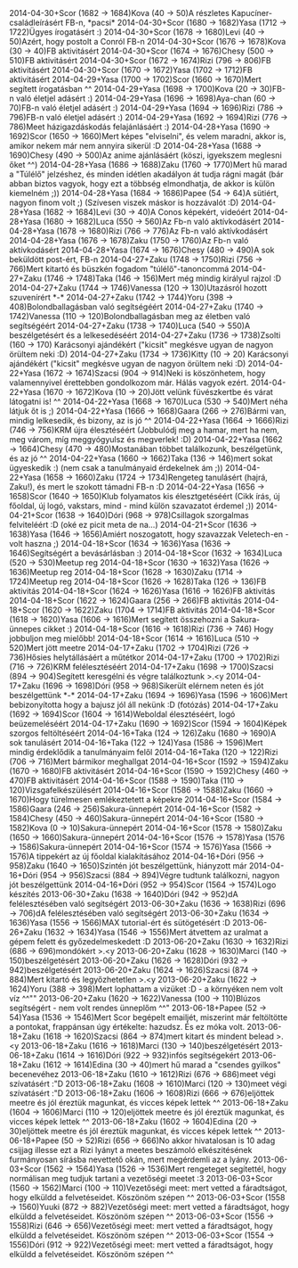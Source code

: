<tr><td>2014-04-30</td><td>+</td><td>Scor (1682 &rarr; 1684)</td><td>Kova (40 &rarr; 50)</td><td>A részletes Kapucíner-családleírásért FB-n, *pacsi*</td></tr>
<tr><td>2014-04-30</td><td>+</td><td>Scor (1680 &rarr; 1682)</td><td>Yasa (1712 &rarr; 1722)</td><td>Ügyes írogatásért :)</td></tr>
<tr><td>2014-04-30</td><td>+</td><td>Scor (1678 &rarr; 1680)</td><td>Levi (40 &rarr; 50)</td><td>Azért, hogy postolt a Conról FB-n</td></tr>
<tr><td>2014-04-30</td><td>+</td><td>Scor (1676 &rarr; 1678)</td><td>Kova (30 &rarr; 40)</td><td>FB aktivitásért</td></tr>
<tr><td>2014-04-30</td><td>+</td><td>Scor (1674 &rarr; 1676)</td><td>Chesy (500 &rarr; 510)</td><td>FB aktivitásért</td></tr>
<tr><td>2014-04-30</td><td>+</td><td>Scor (1672 &rarr; 1674)</td><td>Rizi (796 &rarr; 806)</td><td>FB aktivitásért</td></tr>
<tr><td>2014-04-30</td><td>+</td><td>Scor (1670 &rarr; 1672)</td><td>Yasa (1702 &rarr; 1712)</td><td>FB aktivitásért</td></tr>
<tr><td>2014-04-29</td><td>+</td><td>Yasa (1700 &rarr; 1702)</td><td>Scor (1660 &rarr; 1670)</td><td>Mert segített írogatásban ^^ </td></tr>
<tr><td>2014-04-29</td><td>+</td><td>Yasa (1698 &rarr; 1700)</td><td>Kova (20 &rarr; 30)</td><td>FB-n való életjel adásért :)</td></tr>
<tr><td>2014-04-29</td><td>+</td><td>Yasa (1696 &rarr; 1698)</td><td>Aya-chan (60 &rarr; 70)</td><td>FB-n való életjel adásért :)</td></tr>
<tr><td>2014-04-29</td><td>+</td><td>Yasa (1694 &rarr; 1696)</td><td>Rizi (786 &rarr; 796)</td><td>FB-n való életjel adásért :)</td></tr>
<tr><td>2014-04-29</td><td>+</td><td>Yasa (1692 &rarr; 1694)</td><td>Rizi (776 &rarr; 786)</td><td>Meet házigazdáskodás felajánlásáért :)</td></tr>
<tr><td>2014-04-28</td><td>+</td><td>Yasa (1690 &rarr; 1692)</td><td>Scor (1650 &rarr; 1660)</td><td>Mert képes &quot;elviselni&quot;, és velem maradni, akkor is, amikor nekem már nem annyira sikerül :D</td></tr>
<tr><td>2014-04-28</td><td>+</td><td>Yasa (1688 &rarr; 1690)</td><td>Chesy (490 &rarr; 500)</td><td>Az anime ajánlásáért (köszi, igyekszem meglesni őket ^^)</td></tr>
<tr><td>2014-04-28</td><td>+</td><td>Yasa (1686 &rarr; 1688)</td><td>Zaku (1760 &rarr; 1770)</td><td>Mert hű marad a &quot;Túlélő&quot; jelzéshez, és minden idétlen akadályon át tudja rágni magát (bár abban biztos vagyok, hogy ezt a többség elmondhatja, de akkor is külön kiemelném ;))</td></tr>
<tr><td>2014-04-28</td><td>+</td><td>Yasa (1684 &rarr; 1686)</td><td>Papee (54 &rarr; 64)</td><td>A sütiért, nagyon finom volt ;) (Szívesen viszek máskor is hozzávalót :D)</td></tr>
<tr><td>2014-04-28</td><td>+</td><td>Yasa (1682 &rarr; 1684)</td><td>Levi (30 &rarr; 40)</td><td>A Conos képekért, videóért</td></tr>
<tr><td>2014-04-28</td><td>+</td><td>Yasa (1680 &rarr; 1682)</td><td>Luca (550 &rarr; 560)</td><td>Az Fb-n való aktívkodásért</td></tr>
<tr><td>2014-04-28</td><td>+</td><td>Yasa (1678 &rarr; 1680)</td><td>Rizi (766 &rarr; 776)</td><td>Az Fb-n való aktívkodásért</td></tr>
<tr><td>2014-04-28</td><td>+</td><td>Yasa (1676 &rarr; 1678)</td><td>Zaku (1750 &rarr; 1760)</td><td>Az Fb-n való aktívkodásért</td></tr>
<tr><td>2014-04-28</td><td>+</td><td>Yasa (1674 &rarr; 1676)</td><td>Chesy (480 &rarr; 490)</td><td>A sok beküldött post-ért, FB-n</td></tr>
<tr><td>2014-04-27</td><td>+</td><td>Zaku (1748 &rarr; 1750)</td><td>Rizi (756 &rarr; 766)</td><td>Mert kitartó és büszkén fogadom &quot;túlélő&quot;-tanoncommá</td></tr>
<tr><td>2014-04-27</td><td>+</td><td>Zaku (1746 &rarr; 1748)</td><td>Taka (146 &rarr; 156)</td><td>Mert még mindig királyul rajzol :D </td></tr>
<tr><td>2014-04-27</td><td>+</td><td>Zaku (1744 &rarr; 1746)</td><td>Vanessa (120 &rarr; 130)</td><td>Utazásról hozott szuvenírért *-*</td></tr>
<tr><td>2014-04-27</td><td>+</td><td>Zaku (1742 &rarr; 1744)</td><td>Yoru (398 &rarr; 408)</td><td>Bolondballagásban való segítségéért</td></tr>
<tr><td>2014-04-27</td><td>+</td><td>Zaku (1740 &rarr; 1742)</td><td>Vanessa (110 &rarr; 120)</td><td>Bolondballagásban meg az életben való segítségéért</td></tr>
<tr><td>2014-04-27</td><td>+</td><td>Zaku (1738 &rarr; 1740)</td><td>Luca (540 &rarr; 550)</td><td>A beszélgetésért és a lelkesedéséért</td></tr>
<tr><td>2014-04-27</td><td>+</td><td>Zaku (1736 &rarr; 1738)</td><td>Zsolti (160 &rarr; 170)</td><td> Karácsonyi ajándékért (&quot;kicsit&quot; megkésve ugyan de nagyon örültem neki :D) </td></tr>
<tr><td>2014-04-27</td><td>+</td><td>Zaku (1734 &rarr; 1736)</td><td>Kitty (10 &rarr; 20)</td><td> Karácsonyi ajándékért (&quot;kicsit&quot; megkésve ugyan de nagyon örültem neki :D) </td></tr>
<tr><td>2014-04-22</td><td>+</td><td>Yasa (1672 &rarr; 1674)</td><td>Szacsi (904 &rarr; 914)</td><td>Neki is köszönhetem, hogy valamennyivel érettebben gondolkozom már. Hálás vagyok ezért. </td></tr>
<tr><td>2014-04-22</td><td>+</td><td>Yasa (1670 &rarr; 1672)</td><td>Kova (10 &rarr; 20)</td><td>Jött velünk füvészkertbe és várat látogatni is! ^^</td></tr>
<tr><td>2014-04-22</td><td>+</td><td>Yasa (1668 &rarr; 1670)</td><td>Luca (530 &rarr; 540)</td><td>Mert néha látjuk őt is ;)</td></tr>
<tr><td>2014-04-22</td><td>+</td><td>Yasa (1666 &rarr; 1668)</td><td>Gaara (266 &rarr; 276)</td><td>Bármi van, mindig lelkesedik, és bizony, az is jó ^^</td></tr>
<tr><td>2014-04-22</td><td>+</td><td>Yasa (1664 &rarr; 1666)</td><td>Rizi (746 &rarr; 756)</td><td>KRM újra élesztéséért (Jobbulódj meg a hamar, mert ha nem, meg várom, míg meggyógyulsz és megverlek! :D)</td></tr>
<tr><td>2014-04-22</td><td>+</td><td>Yasa (1662 &rarr; 1664)</td><td>Chesy (470 &rarr; 480)</td><td>Mostanában többet találkozunk, beszélgetünk, és az jó ^^</td></tr>
<tr><td>2014-04-22</td><td>+</td><td>Yasa (1660 &rarr; 1662)</td><td>Taka (136 &rarr; 146)</td><td>mert sokat ügyeskedik :) (nem csak a tanulmányaid érdekelnek ám ;))</td></tr>
<tr><td>2014-04-22</td><td>+</td><td>Yasa (1658 &rarr; 1660)</td><td>Zaku (1724 &rarr; 1734)</td><td>Rengeteg tanulásért (hajrá, Zaku!), és mert le szokott támadni FB-n :D</td></tr>
<tr><td>2014-04-22</td><td>+</td><td>Yasa (1656 &rarr; 1658)</td><td>Scor (1640 &rarr; 1650)</td><td>Klub folyamatos kis élesztgetéséért (Cikk írás, új főoldal, új logó, vakstars, mind - mind külön szavazatot érdemel ;))</td></tr>
<tr><td>2014-04-21</td><td>+</td><td>Scor (1638 &rarr; 1640)</td><td>Dóri (968 &rarr; 978)</td><td>Csillagok szorgalmas felviteléért :D (oké ez picit meta de na...)</td></tr>
<tr><td>2014-04-21</td><td>+</td><td>Scor (1636 &rarr; 1638)</td><td>Yasa (1646 &rarr; 1656)</td><td>Amiért noszogatott, hogy szavazzak Veletech-en - volt haszna ;)</td></tr>
<tr><td>2014-04-18</td><td>+</td><td>Scor (1634 &rarr; 1636)</td><td>Yasa (1636 &rarr; 1646)</td><td>Segítségért a bevásárlásban :)</td></tr>
<tr><td>2014-04-18</td><td>+</td><td>Scor (1632 &rarr; 1634)</td><td>Luca (520 &rarr; 530)</td><td>Meetup reg</td></tr>
<tr><td>2014-04-18</td><td>+</td><td>Scor (1630 &rarr; 1632)</td><td>Yasa (1626 &rarr; 1636)</td><td>Meetup reg</td></tr>
<tr><td>2014-04-18</td><td>+</td><td>Scor (1628 &rarr; 1630)</td><td>Zaku (1714 &rarr; 1724)</td><td>Meetup reg</td></tr>
<tr><td>2014-04-18</td><td>+</td><td>Scor (1626 &rarr; 1628)</td><td>Taka (126 &rarr; 136)</td><td>FB aktivitás</td></tr>
<tr><td>2014-04-18</td><td>+</td><td>Scor (1624 &rarr; 1626)</td><td>Yasa (1616 &rarr; 1626)</td><td>FB aktivitás</td></tr>
<tr><td>2014-04-18</td><td>+</td><td>Scor (1622 &rarr; 1624)</td><td>Gaara (256 &rarr; 266)</td><td>FB aktivitás</td></tr>
<tr><td>2014-04-18</td><td>+</td><td>Scor (1620 &rarr; 1622)</td><td>Zaku (1704 &rarr; 1714)</td><td>FB aktivitás</td></tr>
<tr><td>2014-04-18</td><td>+</td><td>Scor (1618 &rarr; 1620)</td><td>Yasa (1606 &rarr; 1616)</td><td>Mert segített összehozni a Sakura-ünnepes cikket :)</td></tr>
<tr><td>2014-04-18</td><td>+</td><td>Scor (1616 &rarr; 1618)</td><td>Rizi (736 &rarr; 746)</td><td> Hogy jobbuljon meg mielőbb!</td></tr>
<tr><td>2014-04-18</td><td>+</td><td>Scor (1614 &rarr; 1616)</td><td>Luca (510 &rarr; 520)</td><td>Mert jött meetre</td></tr>
<tr><td>2014-04-17</td><td>+</td><td>Zaku (1702 &rarr; 1704)</td><td>Rizi (726 &rarr; 736)</td><td>Hősies helytállásáért a műtétkor</td></tr>
<tr><td>2014-04-17</td><td>+</td><td>Zaku (1700 &rarr; 1702)</td><td>Rizi (716 &rarr; 726)</td><td>KRM felélesztéséért</td></tr>
<tr><td>2014-04-17</td><td>+</td><td>Zaku (1698 &rarr; 1700)</td><td>Szacsi (894 &rarr; 904)</td><td>Segített keresgélni és végre találkoztunk &gt;.&lt;y</td></tr>
<tr><td>2014-04-17</td><td>+</td><td>Zaku (1696 &rarr; 1698)</td><td>Dóri (958 &rarr; 968)</td><td>Sikerült elérnem neten és jót beszélgettünk *-*</td></tr>
<tr><td>2014-04-17</td><td>+</td><td>Zaku (1694 &rarr; 1696)</td><td>Yasa (1596 &rarr; 1606)</td><td>Mert bebizonyította hogy a bajusz jól áll nekünk :D (fotózás)</td></tr>
<tr><td>2014-04-17</td><td>+</td><td>Zaku (1692 &rarr; 1694)</td><td>Scor (1604 &rarr; 1614)</td><td>Weboldal élesztéséért, logó beüzemeléséért</td></tr>
<tr><td>2014-04-17</td><td>+</td><td>Zaku (1690 &rarr; 1692)</td><td>Scor (1594 &rarr; 1604)</td><td>Képek szorgos feltöltéséért </td></tr>
<tr><td>2014-04-16</td><td>+</td><td>Taka (124 &rarr; 126)</td><td>Zaku (1680 &rarr; 1690)</td><td>A sok tanulásért</td></tr>
<tr><td>2014-04-16</td><td>+</td><td>Taka (122 &rarr; 124)</td><td>Yasa (1586 &rarr; 1596)</td><td>Mert mindig érdeklődik a tanulmányaim felől</td></tr>
<tr><td>2014-04-16</td><td>+</td><td>Taka (120 &rarr; 122)</td><td>Rizi (706 &rarr; 716)</td><td>Mert bármikor meghallgat</td></tr>
<tr><td>2014-04-16</td><td>+</td><td>Scor (1592 &rarr; 1594)</td><td>Zaku (1670 &rarr; 1680)</td><td>FB aktivitásért</td></tr>
<tr><td>2014-04-16</td><td>+</td><td>Scor (1590 &rarr; 1592)</td><td>Chesy (460 &rarr; 470)</td><td>FB aktivitásért</td></tr>
<tr><td>2014-04-16</td><td>+</td><td>Scor (1588 &rarr; 1590)</td><td>Taka (110 &rarr; 120)</td><td>Vizsgafelkészülésért</td></tr>
<tr><td>2014-04-16</td><td>+</td><td>Scor (1586 &rarr; 1588)</td><td>Zaku (1660 &rarr; 1670)</td><td>Hogy türelmesen emlékeztetett a képekre</td></tr>
<tr><td>2014-04-16</td><td>+</td><td>Scor (1584 &rarr; 1586)</td><td>Gaara (246 &rarr; 256)</td><td>Sakura-ünnepért</td></tr>
<tr><td>2014-04-16</td><td>+</td><td>Scor (1582 &rarr; 1584)</td><td>Chesy (450 &rarr; 460)</td><td>Sakura-ünnepért</td></tr>
<tr><td>2014-04-16</td><td>+</td><td>Scor (1580 &rarr; 1582)</td><td>Kova (0 &rarr; 10)</td><td>Sakura-ünnepért</td></tr>
<tr><td>2014-04-16</td><td>+</td><td>Scor (1578 &rarr; 1580)</td><td>Zaku (1650 &rarr; 1660)</td><td>Sakura-ünnepért</td></tr>
<tr><td>2014-04-16</td><td>+</td><td>Scor (1576 &rarr; 1578)</td><td>Yasa (1576 &rarr; 1586)</td><td>Sakura-ünnepért</td></tr>
<tr><td>2014-04-16</td><td>+</td><td>Scor (1574 &rarr; 1576)</td><td>Yasa (1566 &rarr; 1576)</td><td>A tippekért az új főoldal kialakításához</td></tr>
<tr><td>2014-04-16</td><td>+</td><td>Dóri (956 &rarr; 958)</td><td>Zaku (1640 &rarr; 1650)</td><td>Szintén jót beszélgettünk, hiányzott már</td></tr>
<tr><td>2014-04-16</td><td>+</td><td>Dóri (954 &rarr; 956)</td><td>Szacsi (884 &rarr; 894)</td><td>Végre tudtunk találkozni, nagyon jót beszélgettünk</td></tr>
<tr><td>2014-04-16</td><td>+</td><td>Dóri (952 &rarr; 954)</td><td>Scor (1564 &rarr; 1574)</td><td>Logo készítés</td></tr>
<tr><td>2013-06-30</td><td>+</td><td>Zaku (1638 &rarr; 1640)</td><td>Dóri (942 &rarr; 952)</td><td>dA felélesztésében való segítségért</td></tr>
<tr><td>2013-06-30</td><td>+</td><td>Zaku (1636 &rarr; 1638)</td><td>Rizi (696 &rarr; 706)</td><td>dA felélesztésében való segítségért</td></tr>
<tr><td>2013-06-30</td><td>+</td><td>Zaku (1634 &rarr; 1636)</td><td>Yasa (1556 &rarr; 1566)</td><td>MAX tutorial-ért és sütögetésért :D</td></tr>
<tr><td>2013-06-26</td><td>+</td><td>Zaku (1632 &rarr; 1634)</td><td>Yasa (1546 &rarr; 1556)</td><td>Mert átvettem az uralmat a gépem felett és győzedelmeskedett :D</td></tr>
<tr><td>2013-06-20</td><td>+</td><td>Zaku (1630 &rarr; 1632)</td><td>Rizi (686 &rarr; 696)</td><td>mondókért &gt;.&lt;y </td></tr>
<tr><td>2013-06-20</td><td>+</td><td>Zaku (1628 &rarr; 1630)</td><td>Marci (140 &rarr; 150)</td><td>beszélgetésért</td></tr>
<tr><td>2013-06-20</td><td>+</td><td>Zaku (1626 &rarr; 1628)</td><td>Dóri (932 &rarr; 942)</td><td>beszélgetésért</td></tr>
<tr><td>2013-06-20</td><td>+</td><td>Zaku (1624 &rarr; 1626)</td><td>Szacsi (874 &rarr; 884)</td><td>Mert kitartó és legyőzhetetlen &gt;.&lt;y</td></tr>
<tr><td>2013-06-20</td><td>+</td><td>Zaku (1622 &rarr; 1624)</td><td>Yoru (388 &rarr; 398)</td><td>Mert lophattam a vizüket :D - a környéken nem volt víz ^^&quot;&quot;</td></tr>
<tr><td>2013-06-20</td><td>+</td><td>Zaku (1620 &rarr; 1622)</td><td>Vanessa (100 &rarr; 110)</td><td>Blúzos segítségért - nem volt rendes ünneplőm ^^&quot;</td></tr>
<tr><td>2013-06-18</td><td>+</td><td>Papee (52 &rarr; 54)</td><td>Yasa (1536 &rarr; 1546)</td><td>Mert Scor begépelt emailjét, miszerint már feltöltötte a pontokat, frappánsan úgy értékelte: hazudsz. És ez móka volt.</td></tr>
<tr><td>2013-06-18</td><td>+</td><td>Zaku (1618 &rarr; 1620)</td><td>Szacsi (864 &rarr; 874)</td><td>mert kitart és mindent belead &gt;.&lt;y</td></tr>
<tr><td>2013-06-18</td><td>+</td><td>Zaku (1616 &rarr; 1618)</td><td>Marci (130 &rarr; 140)</td><td>beszélgetésért</td></tr>
<tr><td>2013-06-18</td><td>+</td><td>Zaku (1614 &rarr; 1616)</td><td>Dóri (922 &rarr; 932)</td><td>infós segítségekért</td></tr>
<tr><td>2013-06-18</td><td>+</td><td>Zaku (1612 &rarr; 1614)</td><td>Edina (30 &rarr; 40)</td><td>mert hű marad a &quot;csendes gyilkos&quot; becenevéhez</td></tr>
<tr><td>2013-06-18</td><td>+</td><td>Zaku (1610 &rarr; 1612)</td><td>Rizi (676 &rarr; 686)</td><td>meet végi szívatásért :&quot;D</td></tr>
<tr><td>2013-06-18</td><td>+</td><td>Zaku (1608 &rarr; 1610)</td><td>Marci (120 &rarr; 130)</td><td>meet végi szívatásért :&quot;D</td></tr>
<tr><td>2013-06-18</td><td>+</td><td>Zaku (1606 &rarr; 1608)</td><td>Rizi (666 &rarr; 676)</td><td>eljöttek meetre és jól éreztük magunkat, és vicces képek lettek ^^</td></tr>
<tr><td>2013-06-18</td><td>+</td><td>Zaku (1604 &rarr; 1606)</td><td>Marci (110 &rarr; 120)</td><td>eljöttek meetre és jól éreztük magunkat, és vicces képek lettek ^^</td></tr>
<tr><td>2013-06-18</td><td>+</td><td>Zaku (1602 &rarr; 1604)</td><td>Edina (20 &rarr; 30)</td><td>eljöttek meetre és jól éreztük magunkat, és vicces képek lettek ^^</td></tr>
<tr><td>2013-06-18</td><td>+</td><td>Papee (50 &rarr; 52)</td><td>Rizi (656 &rarr; 666)</td><td>No akkor hivatalosan is 10 adag csijjag illesse ezt a Rizi lyányt a meetes beszámoló elkészitésének furmányosan sírásba nevettető okán, mert megérdemli az a lyány.</td></tr>
<tr><td>2013-06-03</td><td>+</td><td>Scor (1562 &rarr; 1564)</td><td>Yasa (1526 &rarr; 1536)</td><td>Mert rengeteget segítettél, hogy normálisan meg tudjuk tartani a vezetőségi meetet :3</td></tr>
<tr><td>2013-06-03</td><td>+</td><td>Scor (1560 &rarr; 1562)</td><td>Marci (100 &rarr; 110)</td><td>Vezetőségi meet: mert vetted a fáradtságot, hogy elküldd a felvetéseidet. Köszönöm szépen ^^</td></tr>
<tr><td>2013-06-03</td><td>+</td><td>Scor (1558 &rarr; 1560)</td><td>Yuuki (872 &rarr; 882)</td><td>Vezetőségi meet: mert vetted a fáradtságot, hogy elküldd a felvetéseidet. Köszönöm szépen ^^</td></tr>
<tr><td>2013-06-03</td><td>+</td><td>Scor (1556 &rarr; 1558)</td><td>Rizi (646 &rarr; 656)</td><td>Vezetőségi meet: mert vetted a fáradtságot, hogy elküldd a felvetéseidet. Köszönöm szépen ^^</td></tr>
<tr><td>2013-06-03</td><td>+</td><td>Scor (1554 &rarr; 1556)</td><td>Dóri (912 &rarr; 922)</td><td>Vezetőségi meet: mert vetted a fáradtságot, hogy elküldd a felvetéseidet. Köszönöm szépen ^^</td></tr>
